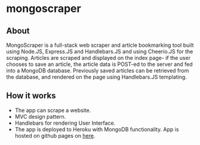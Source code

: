 # mongoscraper
## About

MongoScraper is a full-stack web scraper and article bookmarking tool built using Node.JS, Express.JS and Handlebars.JS and using Cheerio.JS for the scraping. Articles are scraped and displayed on the index page- if the user chooses to save an article, the article data is POST-ed to the server and fed into a MongoDB database. Previously saved articles can be retrieved from the database, and rendered on the page using Handlebars.JS templating.
## How it works
* The app can scrape a website. 
* MVC design pattern.
* Handlebars for rendering User Interface.
* The app is deployed to Heroku with MongoDB functionality.
App is hosted on github pages on [here](https://jealobmongoscraper.herokuapp.com/).
